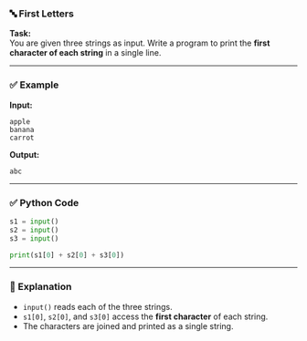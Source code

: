 ### 🔤 First Letters

**Task:**  
You are given three strings as input. Write a program to print the **first character of each string** in a single line.

---

### ✅ Example

**Input:**

```
apple
banana
carrot
```

**Output:**

```
abc
```

---

### ✅ Python Code

```python
s1 = input()
s2 = input()
s3 = input()

print(s1[0] + s2[0] + s3[0])
```

---

### 🧠 Explanation

- `input()` reads each of the three strings.
- `s1[0]`, `s2[0]`, and `s3[0]` access the **first character** of each string.
- The characters are joined and printed as a single string.

```

```
